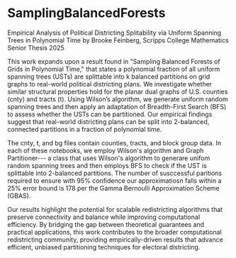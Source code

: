 # SamplingBalancedForests
Empirical Analysis of Political Districting Splitability via Uniform Spanning Trees in Polynomial Time by Brooke Feinberg, Scripps College Mathematics Senior Thesis 2025 

This work expands upon a result found in "Sampling Balanced Forests of Grids in Polynomial Time," that states a polynomial fraction of all uniform spanning trees (USTs) are splittable into k balanced partitions on grid graphs to real-world political districting plans. We investigate whether similar structural properties hold for the planar dual graphs of U.S. counties (cnty) and tracts (t). Using Wilson’s algorithm, we generate uniform random spanning trees and then apply an adaptation of Breadth-First Search (BFS) to assess whether the USTs can be partitioned. Our empirical findings suggest that real-world districting plans can be split into 2-balanced, connected partitions in a fraction of polynomial time. 

The cnty, t, and bg files contain counties, tracts, and block group data. In each of these notebooks, we employ Wilson's algorithm and Graph Partitioner--- a class that uses Wilson's algorithm to generare unifom random spanning trees and then employs BFS to check if the UST is splittable into 2-balanced partitions. The number of susccessful paritions required to ensure with 95% confidence our approximatiosn falls within a 25% error bound is 178 per the Gamma Bernoulli Approximation Scheme (GBAS). 

Our results highlight the potential for scalable redistricting algorithms that preserve connectivity and balance while improving computational efficiency. By bridging the gap between theoretical guarantees and practical applications, this work contributes to the broader computational redistricting community, providing empirically-driven results that advance efficient, unbiased partitioning techniques for electoral districting.  
